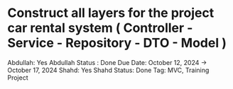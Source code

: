 # Construct all layers for the project car rental system ( Controller - Service - Repository - DTO - Model )

Abdullah: Yes
Abdullah Status : Done
Due Date: October 12, 2024 → October 17, 2024
Shahd: Yes
Shahd Status: Done
Tag: MVC, Training Project